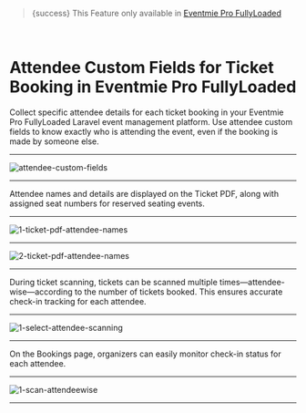 <!--
Meta Description: Learn how to use attendee custom fields in Eventmie Pro FullyLoaded. Step-by-step guide for collecting attendee details, showing names on ticket PDFs, and tracking check-ins for reserved seating in your Laravel event management platform.
Meta Keywords: attendee custom fields, Eventmie Pro FullyLoaded, Laravel attendee details, ticket booking, reserved seating, ticket PDF, event check-in, attendee management, event management, Classiebit
-->
> {success} This Feature only available in [Eventmie Pro FullyLoaded](https://classiebit.com/eventmie-pro-fullyloaded)

<br>

# Attendee Custom Fields for Ticket Booking in Eventmie Pro FullyLoaded

Collect specific attendee details for each ticket booking in your Eventmie Pro FullyLoaded Laravel event management platform. Use attendee custom fields to know exactly who is attending the event, even if the booking is made by someone else.

---

![attendee-custom-fields](/images/v3/attendee-custom-field-image-6.webp "attendee-custom-fields")

---

Attendee names and details are displayed on the Ticket PDF, along with assigned seat numbers for reserved seating events.

---

![1-ticket-pdf-attendee-names](/images/v3/Event-ticket-image-26.webp "1-ticket-pdf-attendee-names")

---

![2-ticket-pdf-attendee-names](/images/v3/Event-ticket-image-27.webp "2-ticket-pdf-attendee-names")

---

During ticket scanning, tickets can be scanned multiple times—attendee-wise—according to the number of tickets booked. This ensures accurate check-in tracking for each attendee.

---

![1-select-attendee-scanning](/images/v3/Ticket-scanned-successfully-image28.webp "1-select-attendee-scanning")

---

On the Bookings page, organizers can easily monitor check-in status for each attendee.

---

![1-scan-attendeewise](/images/v3/Organiser-check-checkin-status-image-30.webp "1-scan-attendeewise")

---
